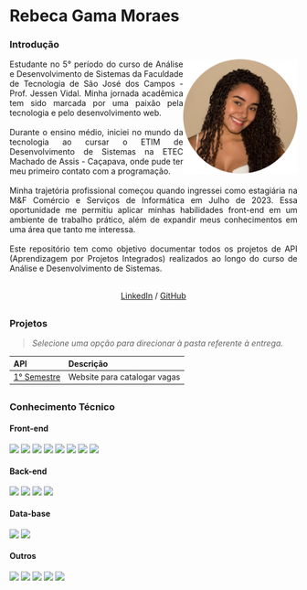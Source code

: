 # Rebeca Gama Moraes
<div align="justify">
 <h3 align="left">Introdução </h3>
 <div style="display: inline_block">
    <img align="right" src="https://github.com/RebecaGama/PORTFOLIO-TG/blob/main/rebeca.png" height="200">
  <div>
  Estudante no 5° período do curso de Análise e Desenvolvimento de Sistemas da Faculdade de Tecnologia de São José dos Campos - Prof. Jessen Vidal.
  Minha jornada acadêmica tem sido marcada por uma paixão pela tecnologia e pelo desenvolvimento web.
  <br><br>
  Durante o ensino médio, iniciei no mundo da tecnologia ao cursar o ETIM de Desenvolvimento de Sistemas na ETEC Machado de Assis - Caçapava, onde pude ter meu primeiro contato com a programação.
  <br><br>
  Minha trajetória profissional começou quando ingressei como estagiária na M&F Comércio e Serviços de Informática em Julho de 2023. Essa oportunidade me permitiu aplicar minhas habilidades front-end em um ambiente de trabalho prático, além de expandir meus conhecimentos em uma área que tanto me interessa.
  <br><br>
  Este repositório tem como objetivo documentar todos os projetos de API (Aprendizagem por Projetos Integrados) realizados ao longo do curso de Análise e Desenvolvimento de Sistemas.
  <br><br>
 </div>

<p align='center'>
  <a href='https://www.linkedin.com/in/rebeca-gama-/'>LinkedIn</a> / <a href='https://github.com/RebecaGama'>GitHub</a>
</p>


 ##
 
<h3 align="left"> 	Projetos </h3> 

> _Selecione uma opção para direcionar à pasta referente à entrega._

<div align="left">
  
 |   API  |    Descrição    |
 | :---         | :---      |
 | [1° Semestre](https://github.com/RebecaGama/PORTFOLIO-TG/tree/main/API01)   | Website para catalogar vagas |

 
</div>

 ##
 
<h3 align="left"> 	Conhecimento Técnico </h3> 
 <!-- Front-end / Back-end / DevOps -->
 <h4 align="left">Front-end </h4>  
   <img src="https://img.shields.io/badge/HTML5-E34F26?style=for-the-badge&logo=html5&logoColor=white" target="_blank">
   <img src="https://img.shields.io/badge/CSS3-1572B6?style=for-the-badge&logo=css3&logoColor=white" target="_blank">
   <img src="https://img.shields.io/badge/JavaScript-323330?style=for-the-badge&logo=javascript&logoColor=F7DF1E" target="_blank">
   <img src="https://img.shields.io/badge/TypeScript-007ACC?style=for-the-badge&logo=typescript&logoColor=white" target="_blank">
   <img src="https://img.shields.io/badge/React-20232A?style=for-the-badge&logo=react&logoColor=61DAFB" target="_blank"> 
   <img src="https://img.shields.io/badge/React_Native-20232A?style=for-the-badge&logo=react&logoColor=61DAFB" target="_blank">
   <img src="https://img.shields.io/badge/Bootstrap-563D7C?style=for-the-badge&logo=bootstrap&logoColor=white" target="_blank">
   <img src="https://img.shields.io/badge/Material--UI-0081CB?style=for-the-badge&logo=material-ui&logoColor=white" target="_blank">
 
 <h4 align="left">Back-end </h4>  
   <img src="https://img.shields.io/badge/Node.js-339933?style=for-the-badge&logo=nodedotjs&logoColor=white" target="_blank">
   <img src="https://img.shields.io/badge/JavaScript-323330?style=for-the-badge&logo=javascript&logoColor=F7DF1E" target="_blank">
   <img src="https://img.shields.io/badge/Python-323330?style=for-the-badge&logo=python&logoColor=blue" target="_blank">
   <img src="https://img.shields.io/badge/java-FFD43B?style=for-the-badge&logo=openjdk&logoColor=white" target="_blank">

 <h4 align="left">Data-base</h4>  
   <img src="https://img.shields.io/badge/MySQL-005C84?style=for-the-badge&logo=mysql&logoColor=white" target="_blank">
   <img src="https://img.shields.io/badge/PostgreSQL-316192?style=for-the-badge&logo=postgresql&logoColor=white" target="_blank">

 <h4 align="left">Outros</h4>  
   <img src="https://img.shields.io/badge/GIT-E44C30?style=for-the-badge&logo=git&logoColor=white" target="_blank">
   <img src="https://img.shields.io/badge/Figma-F24E1E?style=for-the-badge&logo=figma&logoColor=white" target="_blank">
   <img src="https://img.shields.io/badge/Canva-%2300C4CC.svg?&style=for-the-badge&logo=Canva&logoColor=white" target="_blank">
   <img src="https://img.shields.io/badge/Microsoft_Office-D83B01?style=for-the-badge&logo=microsoft-office&logoColor=white" target="_blank">
   <img src="https://img.shields.io/badge/Netlify-00C7B7?&style=for-the-badge&logo=netlify&logoColor=white" target="_blank">
